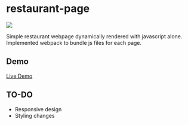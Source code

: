 # restaurant-page

![](preview/preview.png)

Simple restaurant webpage dynamically rendered with javascript alone. Implemented webpack to bundle js files for each page.

## Demo

[Live Demo](https://kmatic.github.io/restaurant-page/)

## TO-DO

- Responsive design
- Styling changes
